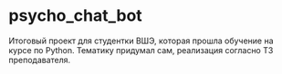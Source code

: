 # psycho_chat_bot
Итоговый проект для студентки ВШЭ, которая прошла обучение на курсе по Python. Тематику придумал сам, реализация согласно ТЗ преподавателя.
